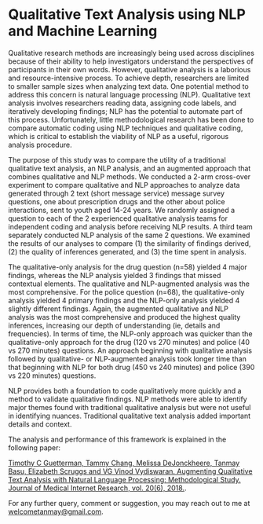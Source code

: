 # Qualitative Text Analysis using NLP and Machine Learning
 
Qualitative research methods are increasingly being used across disciplines because of their ability to help investigators understand the perspectives of participants in their own words. However, qualitative analysis is a laborious and resource-intensive process. To achieve depth, researchers are limited to smaller sample sizes when analyzing text data. One potential method to address this concern is natural language processing (NLP). Qualitative text analysis involves researchers reading data, assigning code labels, and iteratively developing findings; NLP has the potential to automate part of this process. Unfortunately, little methodological research has been done to compare automatic coding using NLP techniques and qualitative coding, which is critical to establish the viability of NLP as a useful, rigorous analysis procedure.


The purpose of this study was to compare the utility of a traditional qualitative text analysis, an NLP analysis, and an augmented approach that combines qualitative and NLP methods. We conducted a 2-arm cross-over experiment to compare qualitative and NLP approaches to analyze data generated through 2 text (short message service) message survey questions, one about prescription drugs and the other about police interactions, sent to youth aged 14-24 years. We randomly assigned a question to each of the 2 experienced qualitative analysis teams for independent coding and analysis before receiving NLP results. A third team separately conducted NLP analysis of the same 2 questions. We examined the results of our analyses to compare (1) the similarity of findings derived, (2) the quality of inferences generated, and (3) the time spent in analysis.


The qualitative-only analysis for the drug question (n=58) yielded 4 major findings, whereas the NLP analysis yielded 3 findings that missed contextual elements. The qualitative and NLP-augmented analysis was the most comprehensive. For the police question (n=68), the qualitative-only analysis yielded 4 primary findings and the NLP-only analysis yielded 4 slightly different findings. Again, the augmented qualitative and NLP analysis was the most comprehensive and produced the highest quality inferences, increasing our depth of understanding (ie, details and frequencies). In terms of time, the NLP-only approach was quicker than the qualitative-only approach for the drug (120 vs 270 minutes) and police (40 vs 270 minutes) questions. An approach beginning with qualitative analysis followed by qualitative- or NLP-augmented analysis took longer time than that beginning with NLP for both drug (450 vs 240 minutes) and police (390 vs 220 minutes) questions.


NLP provides both a foundation to code qualitatively more quickly and a method to validate qualitative findings. NLP methods were able to identify major themes found with traditional qualitative analysis but were not useful in identifying nuances. Traditional qualitative text analysis added important details and context.

The analysis and performance of this framework is explained in the following paper:

[Timothy C Guetterman, Tammy Chang, Melissa DeJonckheere, Tanmay Basu, Elizabeth Scruggs and VG Vinod Vydiswaran. Augmenting Qualitative Text Analysis with Natural Language Processing: Methodological Study. Journal of Medical Internet Research, vol. 20(6), 2018.](https://www.jmir.org/2018/6/e231/).

For any further query, comment or suggestion, you may reach out to me at welcometanmay@gmail.com. 
